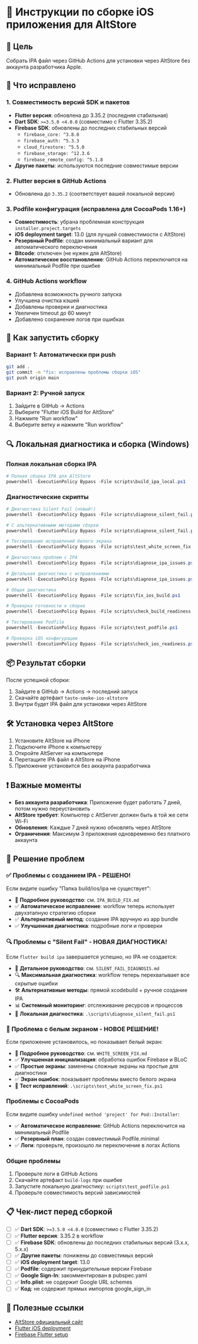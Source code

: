 # 📱 Инструкции по сборке iOS приложения для AltStore

## 🎯 Цель
Собрать IPA файл через GitHub Actions для установки через AltStore без аккаунта разработчика Apple.

## 🔧 Что исправлено

### 1. Совместимость версий SDK и пакетов
- **Flutter версия**: обновлена до 3.35.2 (последняя стабильная)
- **Dart SDK**: `>=3.5.0 <4.0.0` (совместимо с Flutter 3.35.2)
- **Firebase SDK**: обновлены до последних стабильных версий
  - `firebase_core: ^3.8.0`
  - `firebase_auth: ^5.3.3`
  - `cloud_firestore: ^5.5.0`
  - `firebase_storage: ^12.3.6`
  - `firebase_remote_config: ^5.1.8`
- **Другие пакеты**: используются последние совместимые версии

### 2. Flutter версия в GitHub Actions
- Обновлена до `3.35.2` (соответствует вашей локальной версии)

### 3. Podfile конфигурация (исправлена для CocoaPods 1.16+)
- **Совместимость**: убрана проблемная конструкция `installer.project.targets`
- **iOS deployment target**: 13.0 (для лучшей совместимости с AltStore)
- **Резервный Podfile**: создан минимальный вариант для автоматического переключения
- **Bitcode**: отключен (не нужен для AltStore)
- **Автоматическое восстановление**: GitHub Actions переключится на минимальный Podfile при ошибке

### 4. GitHub Actions workflow
- Добавлена возможность ручного запуска
- Улучшена очистка кэшей
- Добавлены проверки и диагностика
- Увеличен timeout до 60 минут
- Добавлено сохранение логов при ошибках

## 🚀 Как запустить сборку

### Вариант 1: Автоматически при push
```bash
git add .
git commit -m "fix: исправлены проблемы сборки iOS"
git push origin main
```

### Вариант 2: Ручной запуск
1. Зайдите в GitHub → Actions
2. Выберите "Flutter iOS Build for AltStore"
3. Нажмите "Run workflow"
4. Выберите ветку и нажмите "Run workflow"

## 🔍 Локальная диагностика и сборка (Windows)

### Полная локальная сборка IPA
```powershell
# Полная сборка IPA для AltStore
powershell -ExecutionPolicy Bypass -File scripts\build_ipa_local.ps1
```

### Диагностические скрипты
```powershell
# Диагностика Silent Fail (новый!)
powershell -ExecutionPolicy Bypass -File scripts\diagnose_silent_fail.ps1

# С альтернативными методами сборки
powershell -ExecutionPolicy Bypass -File scripts\diagnose_silent_fail.ps1 -AlternativeMethods -Verbose

# Тестирование исправлений белого экрана
powershell -ExecutionPolicy Bypass -File scripts\test_white_screen_fix.ps1

# Диагностика проблем с IPA
powershell -ExecutionPolicy Bypass -File scripts\diagnose_ipa_issues.ps1

# Детальная диагностика с исправлениями
powershell -ExecutionPolicy Bypass -File scripts\diagnose_ipa_issues.ps1 -Detailed -FixIssues

# Общая диагностика
powershell -ExecutionPolicy Bypass -File scripts\fix_ios_build.ps1

# Проверка готовности к сборке
powershell -ExecutionPolicy Bypass -File scripts\check_build_readiness.ps1

# Тестирование Podfile
powershell -ExecutionPolicy Bypass -File scripts\test_podfile.ps1

# Проверка iOS конфигурации
powershell -ExecutionPolicy Bypass -File scripts\check_ios_readiness.ps1
```

## 📦 Результат сборки

После успешной сборки:
1. Зайдите в GitHub → Actions → последний запуск
2. Скачайте артефакт `taste-smoke-ios-altstore`
3. Внутри будет IPA файл для установки через AltStore

## 🛠️ Установка через AltStore

1. Установите AltStore на iPhone
2. Подключите iPhone к компьютеру
3. Откройте AltServer на компьютере
4. Перетащите IPA файл в AltStore на iPhone
5. Приложение установится без аккаунта разработчика

## ❗ Важные моменты

- **Без аккаунта разработчика**: Приложение будет работать 7 дней, потом нужно переустановить
- **AltStore требует**: Компьютер с AltServer должен быть в той же сети Wi-Fi
- **Обновления**: Каждые 7 дней нужно обновлять через AltStore
- **Ограничения**: Максимум 3 приложения одновременно без платного аккаунта

## 🐛 Решение проблем

### ✅ Проблемы с созданием IPA - РЕШЕНО!
Если видите ошибку "Папка build/ios/ipa не существует":
- 📖 **Подробное руководство**: см. `IPA_BUILD_FIX.md`
- ✅ **Автоматическое исправление**: workflow теперь использует двухэтапную стратегию сборки
- ✅ **Альтернативный метод**: создание IPA вручную из app bundle
- ✅ **Улучшенная диагностика**: подробные логи и проверки

### 🔍 Проблемы с "Silent Fail" - НОВАЯ ДИАГНОСТИКА!
Если `flutter build ipa` завершается успешно, но IPA не создается:
- 📖 **Детальное руководство**: см. `SILENT_FAIL_DIAGNOSIS.md`
- 🔍 **Максимальная диагностика**: workflow теперь перехватывает все скрытые ошибки
- 🛠️ **Альтернативные методы**: прямой xcodebuild + ручное создание IPA
- 📊 **Системный мониторинг**: отслеживание ресурсов и процессов
- 🧪 **Локальная диагностика**: `.\scripts\diagnose_silent_fail.ps1`

### 🔧 Проблема с белым экраном - НОВОЕ РЕШЕНИЕ!
Если приложение установилось, но показывает белый экран:
- 📖 **Подробное руководство**: см. `WHITE_SCREEN_FIX.md`
- ✅ **Улучшенная инициализация**: обработка ошибок Firebase и BLoC
- ✅ **Простые экраны**: заменены сложные экраны на простые для диагностики
- ✅ **Экран ошибок**: показывает проблемы вместо белого экрана
- 🧪 **Тест исправлений**: `.\scripts\test_white_screen_fix.ps1`

### Проблемы с CocoaPods
Если видите ошибку `undefined method 'project' for Pod::Installer`:
- ✅ **Автоматическое исправление**: GitHub Actions переключится на минимальный Podfile
- ✅ **Резервный план**: создан совместимый Podfile.minimal
- ✅ **Логи**: проверьте, произошло ли переключение в логах Actions

### Общие проблемы
1. Проверьте логи в GitHub Actions
2. Скачайте артефакт `build-logs` при ошибке  
3. Запустите локальную диагностику: `scripts\test_podfile.ps1`
4. Проверьте совместимость версий зависимостей

## 📋 Чек-лист перед сборкой

- [ ] ✅ **Dart SDK**: `>=3.5.0 <4.0.0` (совместимо с Flutter 3.35.2)
- [ ] ✅ **Flutter версия**: 3.35.2 в workflow
- [ ] ✅ **Firebase SDK**: обновлены до последних стабильных версий (3.x.x, 5.x.x)
- [ ] ✅ **Другие пакеты**: понижены до совместимых версий
- [ ] ✅ **iOS deployment target**: 13.0
- [ ] ✅ **Podfile**: содержит принудительные версии Firebase
- [ ] ✅ **Google Sign-In**: закомментирован в pubspec.yaml
- [ ] ✅ **Info.plist**: не содержит Google URL schemes
- [ ] ✅ **Код**: не содержит прямых импортов google_sign_in

## 🔗 Полезные ссылки

- [AltStore официальный сайт](https://altstore.io/)
- [Flutter iOS deployment](https://docs.flutter.dev/deployment/ios)
- [Firebase Flutter setup](https://firebase.flutter.dev/docs/overview)